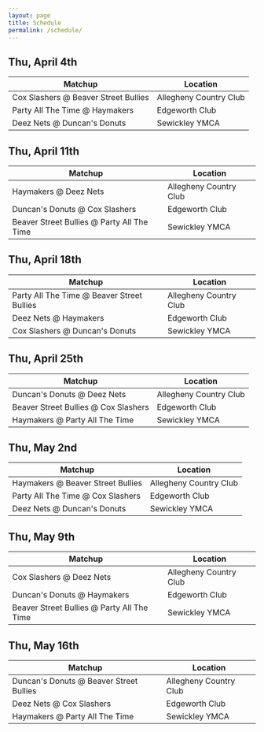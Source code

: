 ```yaml
---
layout: page
title: Schedule
permalink: /schedule/
---
```


## Thu, April 4th

| Matchup | Location |
|---------|----------|
| Cox Slashers @ Beaver Street Bullies | Allegheny Country Club      |
| Party All The Time @ Haymakers | Edgeworth Club       |
| Deez Nets @ Duncan's Donuts | Sewickley YMCA     |

## Thu, April 11th

| Matchup | Location |
|---------|----------|
| Haymakers @ Deez Nets | Allegheny Country Club      |
| Duncan's Donuts @ Cox Slashers | Edgeworth Club       |
| Beaver Street Bullies @ Party All The Time | Sewickley YMCA     |

## Thu, April 18th

| Matchup | Location |
|---------|----------|
| Party All The Time @ Beaver Street Bullies | Allegheny Country Club      |
| Deez Nets @ Haymakers | Edgeworth Club       |
| Cox Slashers @ Duncan's Donuts | Sewickley YMCA     |

## Thu, April 25th

| Matchup | Location |
|---------|----------|
| Duncan's Donuts @ Deez Nets | Allegheny Country Club      |
| Beaver Street Bullies @ Cox Slashers | Edgeworth Club       |
| Haymakers @ Party All The Time | Sewickley YMCA     |

## Thu, May 2nd

| Matchup | Location |
|---------|----------|
| Haymakers @ Beaver Street Bullies | Allegheny Country Club      |
| Party All The Time @ Cox Slashers | Edgeworth Club       |
| Deez Nets @ Duncan's Donuts | Sewickley YMCA     |

## Thu, May 9th

| Matchup | Location |
|---------|----------|
| Cox Slashers @ Deez Nets | Allegheny Country Club      |
| Duncan's Donuts @ Haymakers | Edgeworth Club       |
| Beaver Street Bullies @ Party All The Time | Sewickley YMCA     |

## Thu, May 16th

| Matchup | Location |
|---------|----------|
| Duncan's Donuts @ Beaver Street Bullies | Allegheny Country Club      |
| Deez Nets @ Cox Slashers | Edgeworth Club       |
| Haymakers @ Party All The Time | Sewickley YMCA     |
